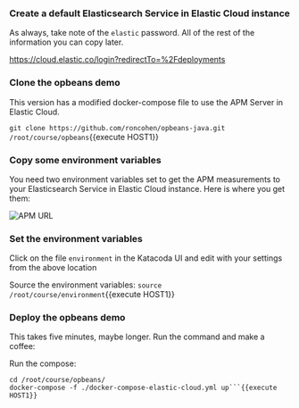 ### Create a default Elasticsearch Service in Elastic Cloud instance
As always, take note of the `elastic` password.  All of the rest of the information you can copy later.

https://cloud.elastic.co/login?redirectTo=%2Fdeployments

### Clone the opbeans demo

This version has a modified docker-compose file to use the APM Server in Elastic Cloud.

`git clone https://github.com/roncohen/opbeans-java.git /root/course/opbeans`{{execute HOST1}}

### Copy some environment variables

You need two environment variables set to get the APM measurements to your Elasticsearch Service in Elastic Cloud instance.  Here is where you get them:

![APM URL](https://user-images.githubusercontent.com/25182304/52072876-0ef61680-2554-11e9-9068-ad626da21397.png)

### Set the environment variables

Click on the file `environment` in the Katacoda UI and edit with your settings from the above location

Source the environment variables:
`source /root/course/environment`{{execute HOST1}}

### Deploy the opbeans demo

This takes five minutes, maybe longer.  Run the command and make a coffee:

Run the compose:
```
cd /root/course/opbeans/
docker-compose -f ./docker-compose-elastic-cloud.yml up```{{execute HOST1}}
